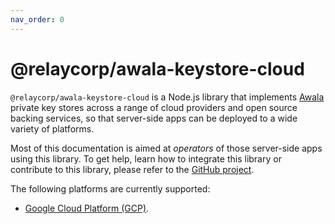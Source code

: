 ```yaml
---
nav_order: 0
---
```

# @relaycorp/awala-keystore-cloud

`@relaycorp/awala-keystore-cloud` is a Node.js library that implements [Awala](https://awala.network/) private key stores across a range of cloud providers and open source backing services, so that server-side apps can be deployed to a wide variety of platforms.

Most of this documentation is aimed at _operators_ of those server-side apps using this library. To get help, learn how to integrate this library or contribute to this library, please refer to the [GitHub project](https://github.com/relaycorp/awala-keystore-cloud-js).

The following platforms are currently supported:

- [Google Cloud Platform (GCP)](gcp.md).
